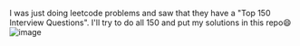 I was just doing leetcode problems and saw that they have a "Top 150 Interview Questions". I'll try to do all 150 and put my solutions in this repo😄
![image](https://github.com/HarisMahmood8/leetcode-solutions/assets/114548524/d5059a64-dc05-4c26-a0fb-b7155c5fbc88)
